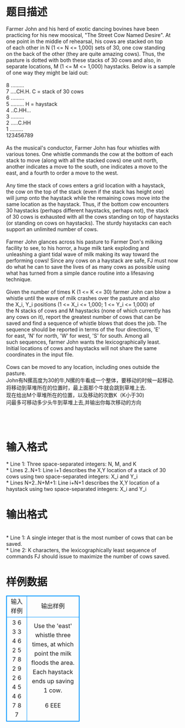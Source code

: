 # 

 
 # 题目描述 
<p>
Farmer John and his herd of exotic dancing bovines have been <br>practicing for his new moosical, "The Street Cow Named Desire". At <br>one point in the middle of rehearsal, his cows are stacked on top <br>of each other in N (1 <= N <= 1,000) sets of 30, one cow standing <br>on the back of the other (they are quite amazing cows). Thus, the <br>pasture is dotted with both these stacks of 30 cows and also, in <br>separate locations, M (1 <= M <= 1,000) haystacks. Below is a sample <br>of one way they might be laid out: <br><br>8 ......... <br>7 ....CH.H. C = stack of 30 cows <br>6 ......... <br>5 ......... H = haystack <br>4 ..C.HH... <br>3 ......... <br>2 .....C.HH <br>1 ......... <br>123456789 <br><br>As the musical's conductor, Farmer John has four whistles with <br>various tones. One whistle commands the cow at the bottom of each <br>stack to move (along with all the stacked cows) one unit north, <br>another indicates a move to the south, one indicates a move to the <br>east, and a fourth to order a move to the west. <br><br>Any time the stack of cows enters a grid location with a haystack, <br>the cow on the top of the stack (even if the stack has height one) <br>will jump onto the haystack while the remaining cows move into the <br>same location as the haystack. Thus, if the bottom cow encounters <br>30 haystacks (perhaps different haystacks, perhaps not), the stack <br>of 30 cows is exhausted with all the cows standing on top of haystacks <br>(or standing on cows on haystacks). The sturdy haystacks can each <br>support an unlimited number of cows. <br><br>Farmer John glances across his pasture to Farmer Don's milking <br>facility to see, to his horror, a huge milk tank exploding and <br>unleashing a giant tidal wave of milk making its way toward the <br>performing cows! Since any cows on a haystack are safe, FJ must now <br>do what he can to save the lives of as many cows as possible using <br>what has turned from a simple dance routine into a lifesaving <br>technique. <br><br>Given the number of times K (1 <= K <= 30) farmer John can blow a <br>whistle until the wave of milk crashes over the pasture and also <br>the X_i, Y_i positions (1 <= X_i <= 1,000; 1 <= Y_i <= 1,000) of <br>the N stacks of cows and M haystacks (none of which currently has <br>any cows on it), report the greatest number of cows that can be <br>saved and find a sequence of whistle blows that does the job. The <br>sequence should be reported in terms of the four directions, 'E' <br>for east, 'N' for north, 'W' for west, 'S' for south. Among all <br>such sequences, farmer John wants the lexicographically least. <br>Initial locations of cows and haystacks will not share the same <br>coordinates in the input file. <br><br>Cows can be moved to any location, including ones outside the <br>pasture. <br>John有N摞高度为30的牛,N摞的牛看成一个整体，要移动的时候一起移动. <br>将移动到草堆所在的位置时，最上面那个牛就会跳到草堆上去. <br>现在给出M个草堆所在的位置，以及移动的次数K（K小于30) <br>问最多可移动多少头牛到草堆上去,并输出你每次移动的方向 <br><br><br><br></p> 

 
 # 输入格式 
<p>
* Line 1: Three space-separated integers: N, M, and K <br>* Lines 2..N+1: Line i+1 describes the X,Y location of a stack of 30 <br>cows using two space-separated integers: X_i and Y_i <br>* Lines N+2..N+M+1: Line i+N+1 describes the X,Y location of a <br>haystack using two space-separated integers: X_i and Y_i <br></p> 

 
 # 输出格式 
<p>
<br>* Line 1: A single integer that is the most number of cows that can be<br>        saved.<br>* Line 2: K characters, the lexicographically least sequence of<br>        commands FJ should issue to maximize the number of cows saved.<br></p> 
# 样例数据
<style>
        table,table tr th, table tr td { border:1px solid #0094ff; }
        table { width: 200px; min-height: 25px; line-height: 25px; text-align: center; border-collapse: collapse;}   
    </style>
<table>
	<tr>
		<td>输入样例</td>
		<td>输出样例</td>
	</tr>
<tr><td>3 6 3 
3 4 
6 2 
5 7 
8 2 
9 2 
6 4 
5 4 
6 7 
8 7 


</td><td>Use the 'east' whistle three times, at which point the milk floods
the area.  Each haystack ends up saving 1 cow.

6 
EEE </td></tr></table>
